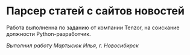 # Парсер статей с сайтов новостей
Работа выполненна по заданию от компании Tenzor, на соискание должности Python-разработчик.

_Выполнил работу Мартысюк Илья, г. Новосибирск_
